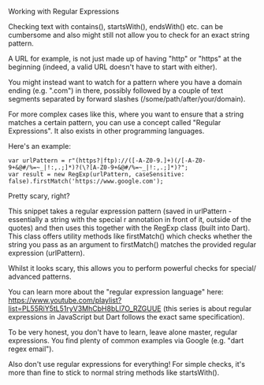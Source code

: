 Working with Regular Expressions

Checking text with contains(), startsWith(), endsWith() etc. can be cumbersome and also might still not allow you to check for an exact string pattern.

A URL for example, is not just made up of having "http" or "https" at the beginning (indeed, a valid URL doesn't have to start with either).

You might instead want to watch for a pattern where you have a domain ending (e.g. ".com") in there, possibly followed by a couple of text segments separated by forward slashes (/some/path/after/your/domain).

For more complex cases like this, where you want to ensure that a string matches a certain pattern, you can use a concept called "Regular Expressions". It also exists in other programming languages.

Here's an example:

    var urlPattern = r"(https?|ftp)://([-A-Z0-9.]+)(/[-A-Z0-9+&@#/%=~_|!:,.;]*)?(\?[A-Z0-9+&@#/%=~_|!:‌​,.;]*)?";
    var result = new RegExp(urlPattern, caseSensitive: false).firstMatch('https://www.google.com');

Pretty scary, right?

This snippet takes a regular expression pattern (saved in urlPattern - essentially a string with the special r annotation in front of it, outside of the quotes) and then uses this together with the RegExp class (built into Dart). This class offers utility methods like firstMatch() which checks whether the string you pass as an argument to firstMatch() matches the provided regular expression (urlPattern).

Whilst it looks scary, this allows you to perform powerful checks for special/ advanced patterns.

You can learn more about the "regular expression language" here: https://www.youtube.com/playlist?list=PL55RiY5tL51ryV3MhCbH8bLl7O_RZGUUE (this series is about regular expressions in JavaScript but Dart follows the exact same specification).

To be very honest, you don't have to learn, leave alone master, regular expressions. You find plenty of common examples via Google (e.g. "dart regex email").

Also don't use regular expressions for everything! For simple checks, it's more than fine to stick to normal string methods like startsWith().